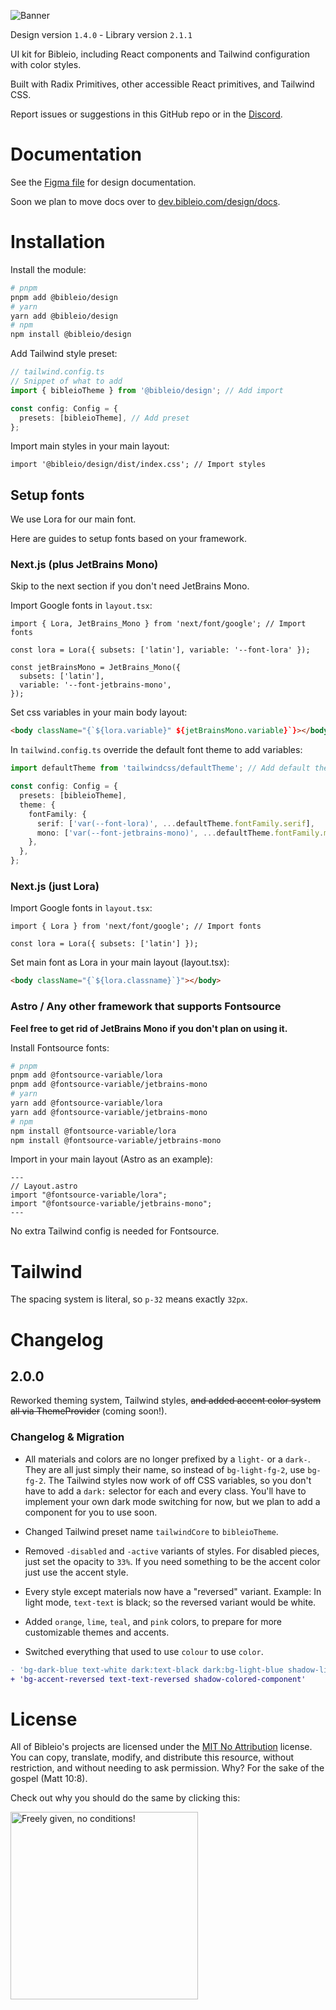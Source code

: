 ![Banner](https://i.imgur.com/rd1kc35.png)

Design version `1.4.0` - Library version `2.1.1`

UI kit for Bibleio, including React components and Tailwind configuration with color styles.

Built with Radix Primitives, other accessible React primitives, and Tailwind CSS.

Report issues or suggestions in this GitHub repo or in the [Discord](https://discord.gg/7eVCyQ5GGb).

# Documentation

See the [Figma file](https://www.figma.com/community/file/1398417551065522372/bibleio-design-kit) for design documentation.

Soon we plan to move docs over to [dev.bibleio.com/design/docs](https://dev.bibleio.com/design/docs).

# Installation

Install the module:

```bash
# pnpm
pnpm add @bibleio/design
# yarn
yarn add @bibleio/design
# npm
npm install @bibleio/design
```

Add Tailwind style preset:

```ts
// tailwind.config.ts
// Snippet of what to add
import { bibleioTheme } from '@bibleio/design'; // Add import

const config: Config = {
  presets: [bibleioTheme], // Add preset
};
```

Import main styles in your main layout:

```tsx
import '@bibleio/design/dist/index.css'; // Import styles
```

## Setup fonts

We use Lora for our main font.

Here are guides to setup fonts based on your framework.

### Next.js (plus JetBrains Mono)

Skip to the next section if you don't need JetBrains Mono.

Import Google fonts in `layout.tsx`:

```tsx
import { Lora, JetBrains_Mono } from 'next/font/google'; // Import fonts

const lora = Lora({ subsets: ['latin'], variable: '--font-lora' });

const jetBrainsMono = JetBrains_Mono({
  subsets: ['latin'],
  variable: '--font-jetbrains-mono',
});
```

Set css variables in your main body layout:

```html
<body className="{`${lora.variable}" ${jetBrainsMono.variable}`}></body>
```

In `tailwind.config.ts` override the default font theme to add variables:

```ts
import defaultTheme from 'tailwindcss/defaultTheme'; // Add default theme import

const config: Config = {
  presets: [bibleioTheme],
  theme: {
    fontFamily: {
      serif: ['var(--font-lora)', ...defaultTheme.fontFamily.serif],
      mono: ['var(--font-jetbrains-mono)', ...defaultTheme.fontFamily.mono],
    },
  },
};
```

### Next.js (just Lora)

Import Google fonts in `layout.tsx`:

```tsx
import { Lora } from 'next/font/google'; // Import fonts

const lora = Lora({ subsets: ['latin'] });
```

Set main font as Lora in your main layout (layout.tsx):

```html
<body className="{`${lora.classname}`}"></body>
```

### Astro / Any other framework that supports Fontsource

**Feel free to get rid of JetBrains Mono if you don't plan on using it.**

Install Fontsource fonts:

```bash
# pnpm
pnpm add @fontsource-variable/lora
pnpm add @fontsource-variable/jetbrains-mono
# yarn
yarn add @fontsource-variable/lora
yarn add @fontsource-variable/jetbrains-mono
# npm
npm install @fontsource-variable/lora
npm install @fontsource-variable/jetbrains-mono
```

Import in your main layout (Astro as an example):

```astro
---
// Layout.astro
import "@fontsource-variable/lora";
import "@fontsource-variable/jetbrains-mono";
---
```

No extra Tailwind config is needed for Fontsource.

# Tailwind

The spacing system is literal, so `p-32` means exactly `32px`.

# Changelog

## 2.0.0

Reworked theming system, Tailwind styles, ~~and added accent color system all via ThemeProvider~~ (coming soon!).

### Changelog & Migration

- All materials and colors are no longer prefixed by a `light-` or a `dark-`. They are all just simply their name, so instead of `bg-light-fg-2`, use `bg-fg-2`. The Tailwind styles now work of off CSS variables, so you don't have to add a `dark:` selector for each and every class. You'll have to implement your own dark mode switching for now, but we plan to add a component for you to use soon.

- Changed Tailwind preset name `tailwindCore` to `bibleioTheme`.

- Removed `-disabled` and `-active` variants of styles. For disabled pieces, just set the opacity to `33%`. If you need something to be the accent color just use the accent style.

- Every style except materials now have a "reversed" variant. Example: In light mode, `text-text` is black; so the reversed variant would be white.

- Added `orange`, `lime`, `teal`, and `pink` colors, to prepare for more customizable themes and accents.

- Switched everything that used to use `colour` to use `color`.

```diff
- 'bg-dark-blue text-white dark:text-black dark:bg-light-blue shadow-light-coloured-component dark:shadow-dark-coloured-component'
+ 'bg-accent-reversed text-text-reversed shadow-colored-component'
```

# License

All of Bibleio's projects are licensed under the [MIT No Attribution](LICENSE.txt) license. You can copy, translate, modify, and distribute this resource, without restriction, and without needing to ask permission. Why? For the sake of the gospel (Matt 10:8).

Check out why you should do the same by clicking this:

[<img src="https://copy.church/badges/lcc_alt_pde.png" alt="Freely given, no conditions!" width="300"/>](https://copy.church/explain/importance/)
